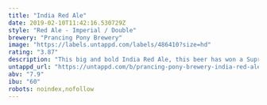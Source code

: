 ```yaml
---
title: "India Red Ale"
date: 2019-02-10T11:42:16.530729Z
style: "Red Ale - Imperial / Double"
brewery: "Prancing Pony Brewery"
image: "https://labels.untappd.com/labels/486410?size=hd"
rating: "3.87"
description: "This big and bold India Red Ale, this beer has won a Supreme Champion Trophy at the International beer Challenge in London in 2016.  It is a bold beer and one of our most passionate beer creations.  Generous caramel characters form the backbone of that extra long flavour. Intense, yet balanced hop bitterness with a big hop aroma, packed with citrus, passionfruit and tropical ale characters. A strong, full bodied and balanced Ale that hits you with flavours."
untappd_url: "https://untappd.com/b/prancing-pony-brewery-india-red-ale/486410"
abv: "7.9"
ibu: "60"
robots: noindex,nofollow
---
```

